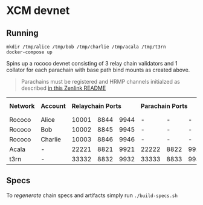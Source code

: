 # XCM devnet

## Running

```nofmt
mkdir /tmp/alice /tmp/bob /tmp/charlie /tmp/acala /tmp/t3rn
docker-compose up
```

Spins up a rococo devnet consisting of 3 relay chain validators and 1 collator for each parachain with base path bind mounts as created above.

> Parachains must be registered and HRMP channels initialzed as described [in this Zenlink README](https://github.com/zenlinkpro/Zenlink-DEX-Module#register-parachain--establish-hrmp-channel)

<table>
  <tr>
    <td><b>Network</b></td>
    <td><b>Account</b></td>
    <td colspan="3"><b>Relaychain Ports</b></td>
    <td colspan="3"><b>Parachain Ports</b></td>
    <td><b>Parachain Id</b></td>
  </tr>
  <tr>
    <td>Rococo</td>
    <td>Alice</td>
    <td>10001</td>
    <td>8844</td>
    <td>9944</td>
    <td>-</td>
    <td>-</td>
    <td>-</td>
    <td>-</td>
  </tr>
  <tr>
    <td>Rococo</td>
    <td>Bob</td>
    <td>10002</td>
    <td>8845</td>
    <td>9945</td>
    <td>-</td>
    <td>-</td>
    <td>-</td>
    <td>-</td>
  </tr>
  <tr>
    <td>Rococo</td>
    <td>Charlie</td>
    <td>10003</td>
    <td>8846</td>
    <td>9946</td>
    <td>-</td>
    <td>-</td>
    <td>-</td>
    <td>-</td>
  </tr>
  <tr>
    <td>Acala</td>
    <td>-</td>
    <td>22221</td>
    <td>8821</td>
    <td>9921</td>
    <td>22222</td>
    <td>8822</td>
    <td>9922</td>
    <td>2000</td>
  </tr>
  <tr>
    <td>t3rn</td>
    <td>-</td>
    <td>33332</td>
    <td>8832</td>
    <td>9932</td>
    <td>33333</td>
    <td>8833</td>
    <td>9933</td>
    <td>3000</td>
  </tr>
</table>

## Specs

To *regenerate* chain specs and artifacts simply run `./build-specs.sh`